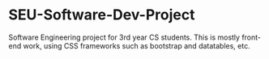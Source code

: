 # SEU-Software-Dev-Project
Software Engineering project for 3rd year CS students. This is mostly front-end work, using CSS frameworks such as bootstrap and datatables, etc. 
